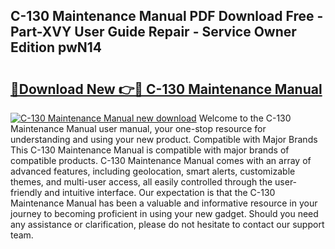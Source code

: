 ## C-130 Maintenance Manual PDF Download Free - Part-XVY User Guide Repair - Service Owner Edition pwN14

# <h2><a href="http://bc40026.oget.top/?id=C-130+Maintenance+Manual">🔗Download New 👉🔴 C-130 Maintenance Manual</a></h2>

[![C-130 Maintenance Manual new download](https://i.imgur.com/5g1atiW.png)](http://bc40026.oget.top/?id=C-130+Maintenance+Manual)
Welcome to the C-130 Maintenance Manual user manual, your one-stop resource for understanding and using your new product. Compatible with Major Brands This C-130 Maintenance Manual is compatible with major brands of compatible products. C-130 Maintenance Manual comes with an array of advanced features, including geolocation, smart alerts, customizable themes, and multi-user access, all easily controlled through the user-friendly and intuitive interface. Our expectation is that the C-130 Maintenance Manual has been a valuable and informative resource in your journey to becoming proficient in using your new gadget. Should you need any assistance or clarification, please do not hesitate to contact our support team.
